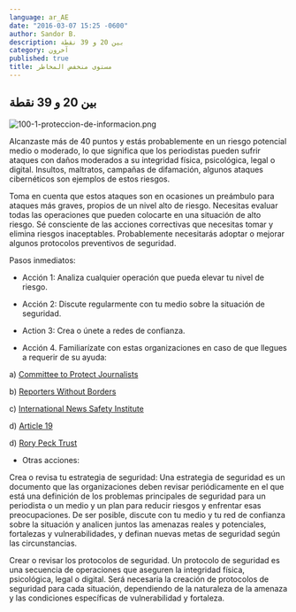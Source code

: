 ```yaml
---
language: ar_AE
date: "2016-03-07 15:25 -0600"
author: Sandor B.
description: بين 20 و 39 نقطة
category: آخرون
published: true
title: مستوى منخفض المخاطر
---
```



## بين 20 و 39 نقطة 

![100-1-proteccion-de-informacion.png]({{site.baseurl}}/media/100-1-proteccion-de-informacion.png)

Alcanzaste más de 40 puntos y estás probablemente en un riesgo potencial medio o moderado, lo que significa que los periodistas pueden sufrir ataques con daños moderados a su integridad física, psicológica, legal o digital. Insultos, maltratos, campañas de difamación, algunos ataques cibernéticos son ejemplos de estos riesgos. 

Toma en cuenta que estos ataques son en ocasiones un preámbulo para ataques más graves, propios de un nivel alto de riesgo. Necesitas evaluar todas las operaciones que pueden colocarte en una situación de alto riesgo. Sé consciente de las acciones correctivas que necesitas tomar y elimina riesgos inaceptables. Probablemente necesitarás adoptar o mejorar algunos protocolos preventivos de seguridad.

Pasos inmediatos:

- Acción 1: Analiza cualquier operación que pueda elevar tu nivel de riesgo.

- Acción 2: Discute regularmente con tu medio sobre la situación de seguridad.

- Action 3: Crea o únete a redes de confianza.

- Acción 4. Familiarízate con estas organizaciones en caso de que llegues a requerir de su ayuda:

a) [Committee to Protect Journalists](https://www.cpj.org/campaigns/assistance/how-to-get-help.php)

b) [Reporters Without Borders](http://en.rsf.org/a-hotline-for-journalists-in-17-04-2007,21749.html)

c) [International News Safety Institute](http://www.newssafety.org/contact/)

d) [Article 19](http://www.article19.org/pages/en/contact-us.html)

d) [Rory Peck Trust](https://rorypecktrust.org/Contact)

- Otras acciones:

Crea o revisa tu estrategia de seguridad: Una estrategia de seguridad es un documento que las organizaciones deben revisar periódicamente en el que está una definición de los problemas principales de seguridad para un periodista o un medio y un plan para reducir riesgos y enfrentar esas preocupaciones. De ser posible, discute con tu medio y tu red de confianza sobre la situación y analicen juntos las amenazas reales y potenciales, fortalezas y vulnerabilidades, y definan nuevas metas de seguridad según las circunstancias.

Crear o revisar los protocolos de seguridad. Un protocolo de seguridad es una secuencia de operaciones que aseguren la integridad física, psicológica, legal o digital. Será necesaria la creación de protocolos de seguridad para cada situación, dependiendo de la naturaleza de la amenaza y las condiciones específicas de vulnerabilidad y fortaleza.
